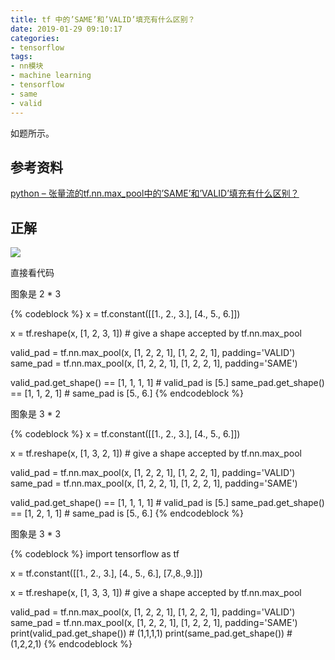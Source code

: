 ```yaml
---
title: tf 中的’SAME’和’VALID’填充有什么区别？
date: 2019-01-29 09:10:17
categories:
- tensorflow
tags:
- nn模块
- machine learning
- tensorflow
- same
- valid
---
```

如题所示。

<!-- more -->

## 参考资料

[python – 张量流的tf.nn.max_pool中的’SAME’和’VALID’填充有什么区别？](https://codeday.me/bug/20180130/126838.html)

## 正解

![](/images/tensorflow/18_1.png)

直接看代码

图象是 2 * 3

{% codeblock %}
x = tf.constant([[1., 2., 3.],
				[4., 5., 6.]])

x = tf.reshape(x, [1, 2, 3, 1])  # give a shape accepted by tf.nn.max_pool

valid_pad = tf.nn.max_pool(x, [1, 2, 2, 1], [1, 2, 2, 1], padding='VALID')
same_pad = tf.nn.max_pool(x, [1, 2, 2, 1], [1, 2, 2, 1], padding='SAME')

valid_pad.get_shape() == [1, 1, 1, 1]  # valid_pad is [5.]
same_pad.get_shape() == [1, 1, 2, 1]   # same_pad is  [5., 6.]
{% endcodeblock %}

图象是 3 * 2

{% codeblock %}
x = tf.constant([[1., 2., 3.],
				[4., 5., 6.]])

x = tf.reshape(x, [1, 3, 2, 1])  # give a shape accepted by tf.nn.max_pool

valid_pad = tf.nn.max_pool(x, [1, 2, 2, 1], [1, 2, 2, 1], padding='VALID')
same_pad = tf.nn.max_pool(x, [1, 2, 2, 1], [1, 2, 2, 1], padding='SAME')

valid_pad.get_shape() == [1, 1, 1, 1]  # valid_pad is [5.]
same_pad.get_shape() == [1, 2, 1, 1]   # same_pad is  [5., 6.]
{% endcodeblock %}

图象是 3 * 3

{% codeblock %}
import tensorflow as tf

x = tf.constant([[1., 2., 3.],
				[4., 5., 6.],
				[7.,8.,9.]])

x = tf.reshape(x, [1, 3, 3, 1])  # give a shape accepted by tf.nn.max_pool

valid_pad = tf.nn.max_pool(x, [1, 2, 2, 1], [1, 2, 2, 1], padding='VALID')
same_pad = tf.nn.max_pool(x, [1, 2, 2, 1], [1, 2, 2, 1], padding='SAME')
print(valid_pad.get_shape()) # (1,1,1,1)
print(same_pad.get_shape()) # (1,2,2,1)
{% endcodeblock %}




